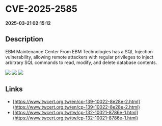 # CVE-2025-2585

**2025-03-21 02:15:12**

## Description
EBM Maintenance Center From EBM Technologies has a SQL Injection vulnerability, allowing remote attackers with regular privileges to inject arbitrary SQL commands to read, modify, and delete database contents.

![](https://img.shields.io/static/v1?label=Score&message=8.8&color=red)
![](https://img.shields.io/static/v1?label=Severity&message=HIGH&color=red)
![](https://img.shields.io/static/v1?label=CWE&message=SQL&color=green)

## Links
- [https://www.twcert.org.tw/en/cp-139-10022-8e28e-2.html](https://www.twcert.org.tw/en/cp-139-10022-8e28e-2.html)
- [https://www.twcert.org.tw/tw/cp-132-10021-8786e-1.html](https://www.twcert.org.tw/tw/cp-132-10021-8786e-1.html)
